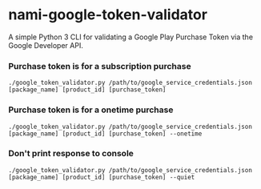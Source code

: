 # nami-google-token-validator

A simple Python 3 CLI for validating a Google Play Purchase Token via the Google Developer API.

### Purchase token is for a subscription purchase


```
./google_token_validator.py /path/to/google_service_credentials.json [package_name] [product_id] [purchase_token]
```

### Purchase token is for a onetime purchase


```
./google_token_validator.py /path/to/google_service_credentials.json [package_name] [product_id] [purchase_token] --onetime
```

### Don't print response to console

```
./google_token_validator.py /path/to/google_service_credentials.json [package_name] [product_id] [purchase_token] --quiet
```
